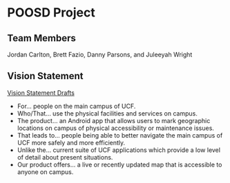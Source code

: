 # POOSD Project

## Team Members

Jordan Carlton, Brett Fazio, Danny Parsons, and Juleeyah Wright

## Vision Statement
  [Vision Statement Drafts](https://docs.google.com/document/d/1J8gtAdEl_P0kj1Dhokq9wBSZ20QjU_ZheBifjP5GqFQ/edit)
- For... people on the main campus of UCF.
- Who/That... use the physical facilities and services on campus.
- The product... an Android app that allows users to mark geographic locations on campus of physical accessibility or maintenance issues.
- That leads to... people being able to better navigate the main campus of UCF more safely and more efficiently.
- Unlike the... current suite of UCF applications which provide a low level of detail about present situations.
- Our product offers... a live or recently updated map that is accessible to anyone on campus.
